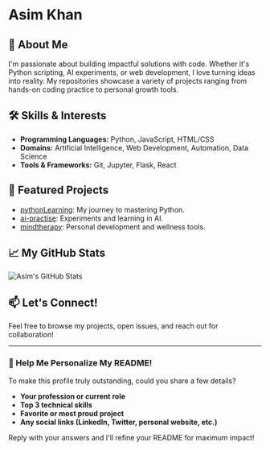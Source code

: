 # Asim Khan



## 🚀 About Me
I'm passionate about building impactful solutions with code. Whether it's Python scripting, AI experiments, or web development, I love turning ideas into reality. My repositories showcase a variety of projects ranging from hands-on coding practice to personal growth tools.

## 🛠️ Skills & Interests
- **Programming Languages:** Python, JavaScript, HTML/CSS
- **Domains:** Artificial Intelligence, Web Development, Automation, Data Science
- **Tools & Frameworks:** Git, Jupyter, Flask, React

## 🌟 Featured Projects
- [pythonLearning](https://github.com/asimkhan17790/pythonLearning): My journey to mastering Python.
- [ai-practise](https://github.com/asimkhan17790/ai-practise): Experiments and learning in AI.
- [mindtherapy](https://github.com/asimkhan17790/mindtherapy): Personal development and wellness tools.

## 📈 My GitHub Stats
![Asim's GitHub Stats](https://github-readme-stats.vercel.app/api?username=asimkhan17790&show_icons=true&theme=radical)

## 📫 Let's Connect!
Feel free to browse my projects, open issues, and reach out for collaboration!

---

### 🎯 Help Me Personalize My README!
To make this profile truly outstanding, could you share a few details?
- **Your profession or current role**
- **Top 3 technical skills**
- **Favorite or most proud project**
- **Any social links (LinkedIn, Twitter, personal website, etc.)**

Reply with your answers and I'll refine your README for maximum impact!
